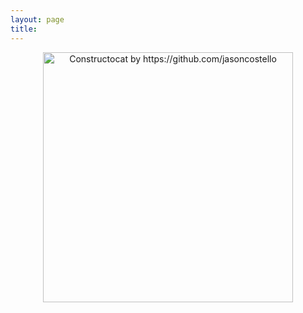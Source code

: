 ```yaml
---
layout: page
title:
---
```


<div style="text-align: center;"> <img src="{{ site.baseurl }}/images/404.png" alt="Constructocat by https://github.com/jasoncostello" style="width: 400px;"/> </div>
